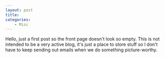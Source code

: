 ```yaml
---
layout: post
title: 
categories:
    - Misc
---
```


Hello, just a first post so the front page doesn't look so empty.  This is not intended to be a very active blog, it's just a place to store stuff so I don't have to keep sending out emails when we do something picture-worthy.